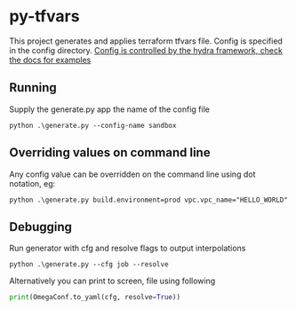 # py-tfvars
This project generates and applies terraform tfvars file.  Config is specified in the config directory.  [Config is controlled by the hydra framework, check the docs for examples](https://hydra.cc/docs/intro/)


## Running
Supply the generate.py app the name of the config file
```commandline
python .\generate.py --config-name sandbox
```

## Overriding values on command line
Any config value can be overridden on the command line using dot notation, eg:
```commandline
python .\generate.py build.environment=prod vpc.vpc_name="HELLO_WORLD"
```

## Debugging
Run generator with cfg and resolve flags to output interpolations
```commandline
python .\generate.py --cfg job --resolve
```
Alternatively you can print to screen, file using following
```python
print(OmegaConf.to_yaml(cfg, resolve=True))
```